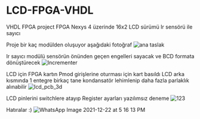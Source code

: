 # LCD-FPGA-VHDL
VHDL FPGA project
FPGA Nexys 4 üzerinde 16x2 LCD sürümü Ir sensörü ile sayıcı 

Proje bir kaç modülden oluşuyor aşağıdaki fotoğraf 
![ana taslak](https://user-images.githubusercontent.com/69425525/166091130-83b48927-f887-4b83-9931-655741c03b4a.png)

Ir sayıcı modülü sensörün önünden geçen engelleri sayacak ve BCD formata dönüştürecek 
![Incrementer](https://user-images.githubusercontent.com/69425525/166091189-d56da4da-bd14-439d-86d3-5f9d96656e93.png)

LCD için FPGA kartın Pmod girişlerine oturması için kart basıldı 
LCD arka kısmında 1 entegre birkaç tane kondansatör lehimlenip daha fazla parlaklık alınabilir
![lcd_pcb_3d](https://user-images.githubusercontent.com/69425525/166091244-5e187044-3b5b-479d-a141-d1937b1df21d.png)

LCD pinlerini switchlere atayıp Register ayarları yazılımsız deneme 
![123](https://user-images.githubusercontent.com/69425525/166091292-c71cd52c-ccf9-4a39-a88b-9bc93c8fdc8b.jpg)

Hatıralar :) 
![WhatsApp Image 2021-12-22 at 5 16 13 PM](https://user-images.githubusercontent.com/69425525/165668760-641ff9ae-30ee-45bb-a950-4b0712b26c18.jpeg)
